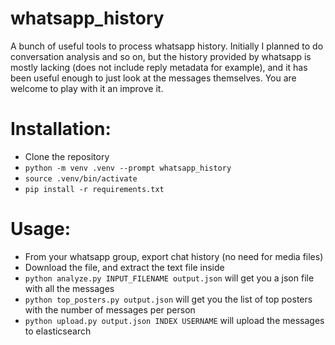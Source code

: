 whatsapp_history
================
A bunch of useful tools to process whatsapp history.
Initially I planned to do conversation analysis and so on, but the history provided by whatsapp is mostly lacking (does not include reply metadata for example), and it has been useful enough to just look at the messages themselves.
You are welcome to play with it an improve it.


Installation:
=============

* Clone the repository
* `python -m venv .venv --prompt whatsapp_history`
* `source .venv/bin/activate`
* `pip install -r requirements.txt`

Usage:
======

* From your whatsapp group, export chat history (no need for media files)
* Download the file, and extract the text file inside
* `python analyze.py INPUT_FILENAME output.json` will get you a json file with all the messages
* `python top_posters.py output.json` will get you the list of top posters with the number of messages per person
* `python upload.py output.json INDEX USERNAME` will upload the messages to elasticsearch
